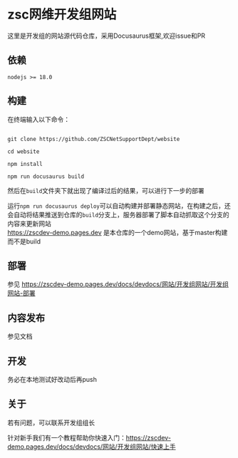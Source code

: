 # zsc网维开发组网站
这里是开发组的网站源代码仓库，采用Docusaurus框架,欢迎issue和PR
## 依赖
`nodejs >= 18.0`
## 构建

在终端输入以下命令：

``` shell

git clone https://github.com/ZSCNetSupportDept/website

cd website

npm install

npm run docusaurus build

```

然后在`build`文件夹下就出现了编译过后的结果，可以进行下一步的部署

运行`npm run docusaurus deploy`可以自动构建并部署静态网站，在构建之后，还会自动将结果推送到仓库的`build`分支上，服务器部署了脚本自动抓取这个分支的内容来更新网站\
https://zscdev-demo.pages.dev 是本仓库的一个demo网站，基于master构建而不是build
## 部署
参见 https://zscdev-demo.pages.dev/docs/devdocs/网站/开发组网站/开发组网站-部署
## 内容发布
参见文档
## 开发
务必在本地测试好改动后再push
## 关于
若有问题，可以联系开发组组长

针对新手我们有一个教程帮助你快速入门：https://zscdev-demo.pages.dev/docs/devdocs/网站/开发组网站/快速上手
